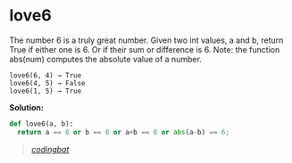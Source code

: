 # love6

The number 6 is a truly great number. Given two int values, a and b, return True if either one is 6. Or if their sum or difference is 6. Note: the function abs(num) computes the absolute value of a number.

```
love6(6, 4) → True
love6(4, 5) → False
love6(1, 5) → True
```

**Solution:**

```python
def love6(a, b):
  return a == 6 or b == 6 or a+b == 6 or abs(a-b) == 6;
```

> _[codingbat](https://codingbat.com/prob/p100958)_